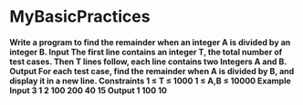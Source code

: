 # MyBasicPractices
<h4>
  Write a program to find the remainder when an integer A is divided by an integer B.
Input
The first line contains an integer T, the total number of test cases. Then T lines follow, each line contains two Integers A and B.
Output
For each test case, find the remainder when A is divided by B, and display it in a new line.
Constraints
1 ≤ T ≤ 1000
1 ≤ A,B ≤ 10000
Example
Input
3 
1 2
100 200
40 15
Output
1
100
10
  </h3>
